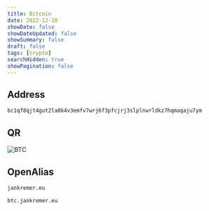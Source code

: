 ```yaml
---
title: Bitcoin
date: 2022-12-10
showDate: false
showDateUpdated: false
showSummary: false
draft: false
tags: [crypto]
searchHidden: true
showPagination: false
---
```


## Address

```txt
bc1qf8qjt4gut2la8k4v3emfv7wrj6f3pfcjrj3slplnwrldkz7hqmaqaju7ym
```

## QR

![BTC](/btc.png)

## OpenAlias

```txt
jankremer.eu
```

```txt
btc.jankremer.eu
```
